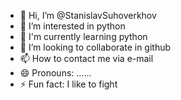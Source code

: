 - 👋 Hi, I’m @StanislavSuhoverkhov
- 👀 I’m interested in python
- 🌱 I'm currently learning python 
- 💞️ I’m looking to collaborate in github
- 📫 How to contact me via e-mail
- 😄 Pronouns: ......
- ⚡ Fun fact: I like to fight

<!---
StanislavSuhoverkhov/StanislavSuhoverkhov is a ✨ special ✨ repository because its `README.md` (this file) appears on your GitHub profile.
You can click the Preview link to take a look at your changes.
--->
